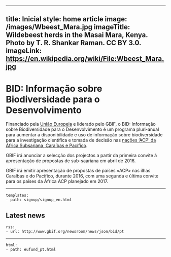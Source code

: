 ---
title: Inicial
style: home article
image: /images/Wbeest_Mara.jpg
imageTitle: Wildebeest herds in the Masai Mara, Kenya. Photo by T. R. Shankar Raman. CC BY 3.0.
imageLink: https://en.wikipedia.org/wiki/File:Wbeest_Mara.jpg
------
BID: Informação sobre Biodiversidade para o Desenvolvimento
===================

Financiado pela [União Europeia](http://europa.eu) e liderado pelo GBIF, o BID: Informação sobre Biodiversidade para o Desenvolvimento é um programa pluri-anual para aumentar a disponibilidade e uso de informação sobre biodiversidade para a investigação científica e tomada de decisão nas [nações ‘ACP’ da África Subsariana, Caraíbas e Pacífico](https://ec.europa.eu/europeaid/regions/african-caribbean-and-pacific-acp-region_en).

GBIF irá anunciar a selecção dos projectos a partir da primeira convite à apresentação de propostas de sub-saariana em abril de 2016.

GBIF irá emitir apresentação de propostas de países «ACP» nas ilhas Caraíbas e do Pacífico, durante 2016, com uma segunda e última convite para os países da África ACP planejado em 2017.

-----------------

```styledYaml
templates:
- path: signup/signup_en.html
```


Latest news
-------------------

```styledYaml
rss:
- url: http://www.gbif.org/newsroom/news/json/bid/pt
```



------

```styledYaml
html:
- path: eufund_pt.html
```